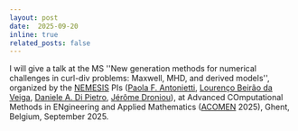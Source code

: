 ```yaml
---
layout: post
date:  2025-09-20
inline: true
related_posts: false
---
```


I will give a talk at the MS ''New generation methods for numerical challenges in curl-div problems: Maxwell, MHD, and derived models'', organized by the [NEMESIS](https://erc-nemesis.eu) PIs ([Paola F. Antonietti](https://mox.polimi.it/people/people-details/?id_staff=261&nome_staff=Paola%20Francesca%20Antonietti), [Lourenço Beirão da Veiga](https://www.unimib.it/lourenco-beirao-veiga), [Daniele A. Di Pietro](https://imag.umontpellier.fr/~di-pietro/), [Jérôme Droniou](https://imag.umontpellier.fr/~droniou/)), at  Advanced COmputational Methods in ENgineering and Applied Mathematics ([ACOMEN](https://cage.ugent.be/acomen2025/) 2025), Ghent, Belgium, September 2025.
